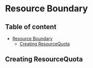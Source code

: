 # Resource Boundary

## Table of content  <!-- omit in toc -->

- [Resource Boundary](#resource-boundary)
  - [Creating ResourceQuota](#creating-resourcequota)

## Creating ResourceQuota
